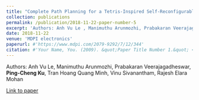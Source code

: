 ```yaml
---
title: "Complete Path Planning for a Tetris-Inspired Self-Reconfigurable Robot by the Genetic Algorithm of the Traveling Salesman Problem"
collection: publications
permalink: /publication/2018-11-22-paper-number-5
excerpt: 'Authors: Anh Vu Le , Manimuthu Arunmozhi, Prabakaran Veerajagadheswar, **Ping-Cheng Ku**, Tran Hoang Quang Minh, Vinu Sivanantham, Rajesh Elara Mohan'
date: 2018-11-22
venue: 'MDPI electronics'
paperurl: #'https://www.mdpi.com/2079-9292/7/12/344'
citation: #'Your Name, You. (2009). &quot;Paper Title Number 1.&quot; <i>Journal 1</i>. 1(1).'
---
```


Authors: Anh Vu Le, Manimuthu Arunmozhi, Prabakaran Veerajagadheswar, **Ping-Cheng Ku**, Tran Hoang Quang Minh, Vinu Sivanantham, Rajesh Elara Mohan

[Link to paper](https://www.mdpi.com/2079-9292/7/12/344)
